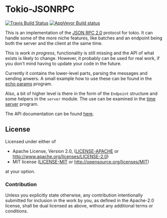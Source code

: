 # Tokio-JSONRPC

[![Travis Build Status](https://api.travis-ci.org/vorner/tokio-jsonrpc.png?branch=master)](https://travis-ci.org/vorner/tokio-jsonrpc)
[![AppVeyor Build status](https://ci.appveyor.com/api/projects/status/ygytb97bion810ru/branch/master?svg=true)](https://ci.appveyor.com/project/vorner/tokio-jsonrpc/branch/master)

This is an implementation of the [JSON RPC
2.0](http://www.jsonrpc.org/specification) protocol for tokio. It can handle
some of the more niche features, like batches and an endpoint being both the
server and the client at the same time.

This is *work in progress*, functionality is still missing and the API of what
exists is likely to change. However, it probably can be used for real work, if
you don't mind having to update your code in the future.

Currently it contains the lower-level parts, parsing the messages and sending
anwers. A small example how to use these can be found in the [echo
params](examples/echo_params.rs) program.

Also, a bit of higher level is there in the form of the `Endpoint` structure
and some helpers in the `server` module. The use can be examined in the [time
server](examples/time_server.rs) program.

The API documentation can be found [here](https://docs.rs/tokio-jsonrpc).

## License

Licensed under either of

 * Apache License, Version 2.0, ([LICENSE-APACHE](LICENSE-APACHE) or http://www.apache.org/licenses/LICENSE-2.0)
 * MIT license ([LICENSE-MIT](LICENSE-MIT) or http://opensource.org/licenses/MIT)

at your option.

### Contribution

Unless you explicitly state otherwise, any contribution intentionally
submitted for inclusion in the work by you, as defined in the Apache-2.0
license, shall be dual licensed as above, without any additional terms
or conditions.
